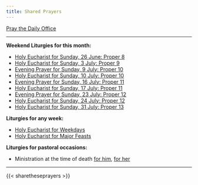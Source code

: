 ```yaml
---
title: Shared Prayers
---
```


[Pray the Daily Office](daily/)

-------------


**Weekend Liturgies for this month:**
- [Holy Eucharist for Sunday, 26 June: Proper 8](archive/2022/proper-8/)
- [Holy Eucharist for Sunday, 3 July: Proper 9](archive/2022/proper-9/)
- [Evening Prayer for Sunday, 9 July: Proper 10](archive/2022/proper-10-a/)
- [Holy Eucharist for Sunday, 10 July: Proper 10](archive/2022/proper-10/)
- [Evening Prayer for Sunday, 16 July: Proper 11](archive/2022/proper-11-a/)
- [Holy Eucharist for Sunday, 17 July: Proper 11](archive/2022/proper-11/)
- [Evening Prayer for Sunday, 23 July: Proper 12](archive/2022/proper-12-a/)
- [Holy Eucharist for Sunday, 24 July: Proper 12](archive/2022/proper-12/)
- [Holy Eucharist for Sunday, 31 July: Proper 13](archive/2022/proper-13/)


**Liturgies for any week:**
- [Holy Eucharist for Weekdays](archive/he-covid-weekday)
- [Holy Eucharist for Major Feasts](archive/he-covid-feasts)

**Liturgies for pastoral occasions:**
- Ministration at the time of death [for him](archive/occasions/atdeath-m), [for her](archive/occasions/atdeath-f)
------------

{{< sharetheseprayers >}}
